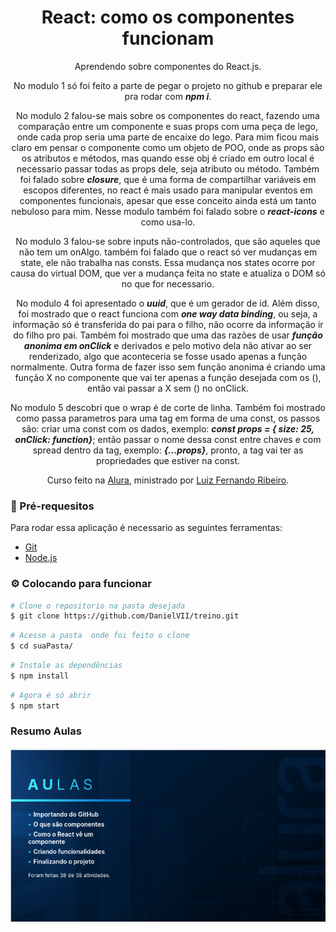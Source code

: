 <h1 align="center">React: como os componentes funcionam</h1>
<p align="center">
    Aprendendo sobre componentes do React.js. 
</p>
<p align="center">
    No modulo 1 só foi feito a parte de pegar o projeto no github e preparar ele pra rodar com <em><strong>npm i</strong></em>.
</p>
<p align="center">
    No modulo 2 falou-se mais sobre os componentes do react, fazendo uma comparação entre um componente e suas props com uma peça de lego, onde cada prop seria uma parte de encaixe do lego. Para mim ficou mais claro em pensar o componente como um objeto de POO, onde as props são os atributos e métodos, mas quando esse obj é criado em outro local é necessario passar todas as props dele, seja atributo ou método. Também foi falado sobre <em><strong>closure</strong></em>, que é uma forma de compartilhar variáveis em escopos diferentes, no react é mais usado para manipular eventos em componentes funcionais, apesar que esse conceito ainda está um tanto nebuloso para mim. Nesse modulo também foi falado sobre o <em><strong>react-icons</strong></em> e como usa-lo.
</p>
<p align="center">
    No modulo 3 falou-se sobre inputs não-controlados, que são aqueles que não tem um onAlgo. também foi falado que o react só ver mudanças em state, ele não trabalha nas consts. Essa mudança nos states ocorre por causa do virtual DOM, que ver a mudança feita no state e atualiza o DOM só no que for necessario. 
</p>
<p align="center">
    No modulo 4 foi apresentado o <em><strong>uuid</strong></em>, que é um gerador de id. Além disso, foi mostrado que o react funciona com <em><strong>one way data binding</strong></em>, ou seja, a informação só é transferida do pai para o filho, não ocorre da informação ir do filho pro pai. Também foi mostrado que uma das razões de usar <em><strong>função anonima em onClick</strong></em> e derivados e pelo motivo dela não ativar ao ser renderizado, algo que aconteceria se fosse usado apenas a função normalmente. Outra forma de fazer isso sem função anonima é criando uma função X no componente que vai ter apenas a função desejada com os (), então vai passar a X sem () no onClick.
</p>
<p align="center">
    No modulo 5 descobri que o wrap é de corte de linha. Também foi mostrado como passa parametros para uma tag em forma de uma const, os passos são: criar uma const com os dados, exemplo: <em><strong>const props = { size: 25, onClick: function}</strong></em>; então passar o nome dessa const entre chaves e com spread dentro da tag, exemplo: <em><strong>{...props}</strong></em>, pronto, a tag vai ter as propriedades que estiver na const.
</p>


<p align="center">
    Curso feito na <a href="https://cursos.alura.com.br/">Alura</a>, ministrado por
    <a href="https://www.linkedin.com/in/lfrprazeres/">Luiz Fernando Ribeiro</a>.
</p>

### :bookmark_tabs: Pré-requesitos

Para rodar essa aplicação é necessario as seguintes ferramentas:

<ul>
    <li><a href="https://git-scm.com">Git</a></li>
    <li><a href="https://nodejs.org/en/">Node.js</a></li>
</ul>

### :gear: Colocando para funcionar

```bash
# Clone o repositorio na pasta desejada
$ git clone https://github.com/DanielVII/treino.git
```

```bash
# Acesse a pasta  onde foi feito o clone
$ cd suaPasta/
```

```bash
# Instale as dependências
$ npm install
```

```bash
# Agora é só abrir
$ npm start
```

### Resumo Aulas

<img src="public/imagens/resumoAulas.png"/>
